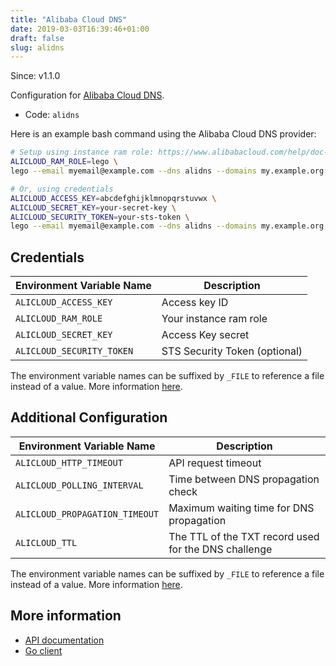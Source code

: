 ```yaml
---
title: "Alibaba Cloud DNS"
date: 2019-03-03T16:39:46+01:00
draft: false
slug: alidns
---
```


<!-- THIS DOCUMENTATION IS AUTO-GENERATED. PLEASE DO NOT EDIT. -->
<!-- providers/dns/alidns/alidns.toml -->
<!-- THIS DOCUMENTATION IS AUTO-GENERATED. PLEASE DO NOT EDIT. -->

Since: v1.1.0

Configuration for [Alibaba Cloud DNS](https://www.alibabacloud.com/product/dns).


<!--more-->

- Code: `alidns`

Here is an example bash command using the Alibaba Cloud DNS provider:

```bash
# Setup using instance ram role: https://www.alibabacloud.com/help/doc-detail/54579.htm
ALICLOUD_RAM_ROLE=lego \
lego --email myemail@example.com --dns alidns --domains my.example.org run

# Or, using credentials
ALICLOUD_ACCESS_KEY=abcdefghijklmnopqrstuvwx \
ALICLOUD_SECRET_KEY=your-secret-key \
ALICLOUD_SECURITY_TOKEN=your-sts-token \
lego --email myemail@example.com --dns alidns --domains my.example.org run
```




## Credentials

| Environment Variable Name | Description |
|-----------------------|-------------|
| `ALICLOUD_ACCESS_KEY` | Access key ID |
| `ALICLOUD_RAM_ROLE` | Your instance ram role |
| `ALICLOUD_SECRET_KEY` | Access Key secret |
| `ALICLOUD_SECURITY_TOKEN` | STS Security Token (optional) |

The environment variable names can be suffixed by `_FILE` to reference a file instead of a value.
More information [here](/lego/dns/#configuration-and-credentials).


## Additional Configuration

| Environment Variable Name | Description |
|--------------------------------|-------------|
| `ALICLOUD_HTTP_TIMEOUT` | API request timeout |
| `ALICLOUD_POLLING_INTERVAL` | Time between DNS propagation check |
| `ALICLOUD_PROPAGATION_TIMEOUT` | Maximum waiting time for DNS propagation |
| `ALICLOUD_TTL` | The TTL of the TXT record used for the DNS challenge |

The environment variable names can be suffixed by `_FILE` to reference a file instead of a value.
More information [here](/lego/dns/#configuration-and-credentials).




## More information

- [API documentation](https://www.alibabacloud.com/help/doc-detail/42875.htm)
- [Go client](https://github.com/aliyun/alibaba-cloud-sdk-go)

<!-- THIS DOCUMENTATION IS AUTO-GENERATED. PLEASE DO NOT EDIT. -->
<!-- providers/dns/alidns/alidns.toml -->
<!-- THIS DOCUMENTATION IS AUTO-GENERATED. PLEASE DO NOT EDIT. -->
